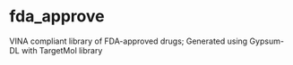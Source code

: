 # fda_approve
VINA compliant library of FDA-approved drugs; Generated using Gypsum-DL with TargetMol library
